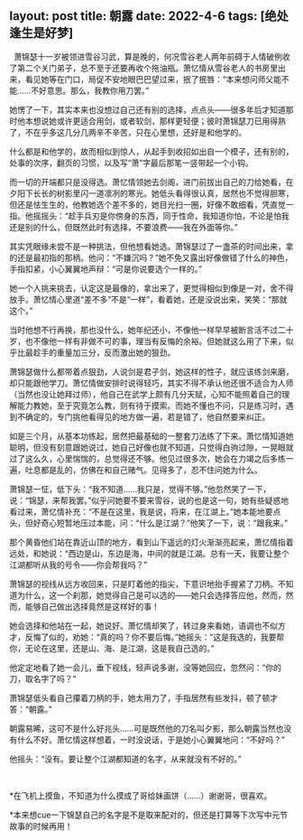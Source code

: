 layout: post
title: 朝露
date: 2022-4-6
tags: [绝处逢生是好梦]
---

 
萧锦瑟十一岁被领进雪谷习武，算是晚的，何况雪谷老人两年前碍于人情破例收了第二个关门弟子，总不至于还要再收个拖油瓶。萧忆情从雪谷老人的书房里出来，看见她等在门口，局促不安地眼巴巴望过来，抿了抿唇：“本来想问师父能不能……不好意思。那么，我教你用刀罢。”

她愣了一下，其实本来也没想过自己还有别的选择，点点头——很多年后才知道那时他本想说她或许更适合用剑，或者软剑，那样更轻便；彼时萧锦瑟刀已用得熟了，不在乎多这几分几两辛不辛苦，只在心里想，还好是和他学的。

什么都是和他学的，故而相似到惊人，从起手到收招如出自一个模子，还有别的，处事的次序，翻页的习惯，以及写“萧”字最后那笔一竖带起一个小钩。

而一切的开端都只是没得选。萧忆情领她去剑阁，进门前拔出自己的刀给她看，在夕阳下长长的树影里闪一道凛冽的寒光。她低头看得很认真，居然也不觉得胆寒，但还是怯生生的，他教她选个差不多的，她目光扫一圈，好像不敢细看，凭直觉一指。他摇摇头：“趁手兵刃是你傍身的东西，同于性命，我知道你怕，不论是怕我还是别的什么，但既然此时有选择，不要浪费——我在外面等你。”

其实凭眼缘未尝不是一种挑法，但他想看她选。萧锦瑟过了一盏茶的时间出来，拿的还是最初指的那柄。他问：“不嫌沉吗？”她不免又露出好像做错了什么的神色，手指扣紧，小心翼翼地声辩：“可是你说要选个一样的。”

她一个人挑来挑去，认定这是最像的，拿出来了，更觉得相似到像是一对，舍不得放手。萧忆情心里道“差不多”不是“一样”，看着她，还是没说出来，笑笑：“那就这个。”

当时他想不行再换，那也没什么，她年纪还小，不像他一样早早被断言活不过二十岁，也不像他一样有非做不可的事，理当有反悔的余裕。但她就这么用了下来，似乎比最趁手的重量加三分，反而激出她的狠劲。

萧锦瑟做什么都带着点狠劲，人说剑是君子剑，她这样的性子，就应该练剑来磨，却只能跟他学刀。萧忆情做安排时说得轻巧，其实不得不承认他还很不适合为人师（当然也没让她拜过师），他自己在武学上颇有几分天赋，心知不能照着自己的理解能力教她，至于究竟怎么教，则有待于摸索。而她不懂也不问，只是练习时，遇到不确定的，专门挑他看得见的地方做一遍，若是错了，他自然要来纠正。

如是三个月，从基本功练起，居然把最基础的一整套刀法练了下来。萧忆情知道她聪明，但没有刻意跟她说过，她自己好像也就不知道，只觉得白驹过隙，一晃眼就过了这么久，心里惴惴的，总觉得还不够。他见过很多次，她会在力竭之后多练一遍，吐息都是乱的，仿佛在和自己赌气。见得多了，忍不住问她为什么。

萧锦瑟一怔，低下头：“我不知道……我只是，觉得不够。”他忽然笑了一下，说：“锦瑟，来帮我罢。”似乎问她要不要来雪谷，说的也是这一句，她有些疑惑地看过来，萧忆情补充：“不是在这里，我是说，将来，在江湖上。”她本能地要点头，但好奇心短暂地压过本能，问：“什么是江湖？”他笑了一下，说：“跟我来。”

那个黄昏他们站在靠近山顶的地方，看到山下遥远的灯火渐渐亮起来，萧忆情指着远处，和她说：“西边是山，东边是海，中间的就是江湖。总有一天，我要让整个江湖都听从我的号令——你会帮我吗？”

萧锦瑟的视线从远方收回来，只是盯着他的指尖，下意识地抬手握紧了刀柄。不知道为什么，这一个刹那，她觉得自己是可以选的——她只会选择答应他，然而，然而，能够自己做出选择竟然是这样好的事！

她会选择和他站在一起，她说好。萧忆情却笑了，转过身来看她，语调也不似方才，反悔了似的，劝她：“真的吗？你不要后悔。”她摇头：“这是我选的，我要帮你，无论在这里，还是山、海、是江湖，这是我自己选的。”

他定定地看了她一会儿，垂下视线，轻声说多谢，没等她回应，忽然问：“你的刀，取名字了吗？”

萧锦瑟低头看自己攥着刀柄的手，她太用力了，手指居然有些发抖，顿了顿才答：“朝露。”

朝露易晞，这可不是什么好兆头……可是既然他的刀名叫夕影，那么朝露当然也没有什么不好。萧忆情这样想着，一时没说话，于是她小心翼翼地问：“不好吗？”

他摇头：“没有。要让整个江湖都知道的名字，从来就没有不好的。”


<br>

*在飞机上摸鱼，不知道为什么摸成了哥给妹画饼（……）谢谢哥，很喜欢。

*本来想cue一下锦瑟自己的名字是不是取来配对的，但还是打算等下次写中元节故事的时候再用！

